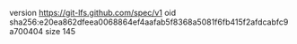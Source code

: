 version https://git-lfs.github.com/spec/v1
oid sha256:e20ea862dfeea0068864ef4aafab5f8368a5081f6fb415f2afdcabfc9a700404
size 145
